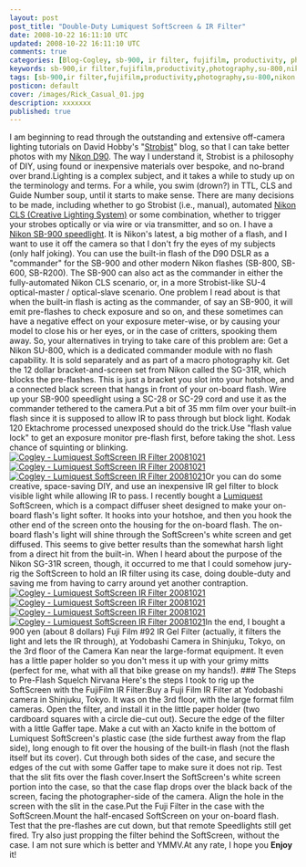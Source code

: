 ```yaml
---           
layout: post
post_title: "Double-Duty Lumiquest SoftScreen & IR Filter"
date: 2008-10-22 16:11:10 UTC
updated: 2008-10-22 16:11:10 UTC
comments: true
categories: [Blog-Cogley, sb-900, ir filter, fujifilm, productivity, photography, su-800, nikon d90, sg-31r, nikon, gadgets, lumiquest, softscreen]
keywords: sb-900,ir filter,fujifilm,productivity,photography,su-800,nikon d90,sg-31r,nikon,gadgets,lumiquest,softscreen
tags: [sb-900,ir filter,fujifilm,productivity,photography,su-800,nikon d90,sg-31r,nikon,gadgets,lumiquest,softscreen]
posticon: default
cover: /images/Rick_Casual_01.jpg
description: xxxxxxx
published: true
---
```

 

[](http://www.flickr.com/photos/81796435@N00/2963817675 "View 'Cogley - Lumiquest SoftScreen IR Filter 20081021' on Flickr.com")I am beginning to read through the outstanding and extensive off-camera lighting tutorials on David Hobby's "[Strobist](http://rick.cogley.info/topics_files/Strobist.php)" blog, so that I can take better photos with my [Nikon D90](http://rick.cogley.info/topics_files/Nikon_D90.php). The way I understand it, Strobist is a philosophy of DIY, using found or inexpensive materials over bespoke, and no-brand over brand.Lighting is a complex subject, and it takes a while to study up on the terminology and terms. For a while, you swim (drown?) in TTL, CLS and Guide Number soup, until it starts to make sense. There are many decisions to be made, including whether to go Strobist (i.e., manual), automated [Nikon CLS (Creative Lighting System)](http://rick.cogley.info/topics_files/Nikon_Speedlight.php) or some combination, whether to trigger your strobes optically or via wire or via transmitter, and so on. I have a [Nikon SB-900 speedlight](http://rick.cogley.info/topics_files/Nikon_Speedlight.php). It is Nikon's latest, a big mother of a flash, and I want to use it off the camera so that I don't fry the eyes of my subjects (only half joking). You can use the built-in flash of the D90 DSLR as a "commander" for the SB-900 and other modern Nikon flashes (SB-800, SB-600, SB-R200). The SB-900 can also act as the commander in either the fully-automated Nikon CLS scenario, or, in a more Strobist-like SU-4 optical-master / optical-slave scenario. One problem I read about is that when the built-in flash is acting as the commander, of say an SB-900, it will emit pre-flashes to check exposure and so on, and these sometimes can have a negative effect on your exposure meter-wise, or by causing your model to close his or her eyes, or in the case of critters, spooking them away. So, your alternatives in trying to take care of this problem are: Get a Nikon SU-800, which is a dedicated commander module with no flash capability. It is sold separately and as part of a macro photography kit. Get the 12 dollar bracket-and-screen set from Nikon called the SG-31R, which blocks the pre-flashes. This is just a bracket you slot into your hotshoe, and a connected black screen that hangs in front of your on-board flash. Wire up your SB-900 speedlight using a SC-28 or SC-29 cord and use it as the commander tethered to the camera.Put a bit of 35 mm film over your built-in flash since it is supposed to allow IR to pass through but block light. Kodak 120 Ektachrome processed unexposed should do the trick.Use "flash value lock" to get an exposure monitor pre-flash first, before taking the shot. Less chance of squinting or blinking.[![Cogley - Lumiquest SoftScreen IR Filter 20081021](http://farm4.static.flickr.com/3241/2963814635_b9334efd95_t.jpg)](http://www.flickr.com/photos/81796435@N00/2963814635 "View 'Cogley - Lumiquest SoftScreen IR Filter 20081021' on Flickr.com")[![Cogley - Lumiquest SoftScreen IR Filter 20081021](http://farm4.static.flickr.com/3148/2964657194_55ffa6f0b0_t.jpg)](http://www.flickr.com/photos/81796435@N00/2964657194 "View 'Cogley - Lumiquest SoftScreen IR Filter 20081021' on Flickr.com")[![Cogley - Lumiquest SoftScreen IR Filter 20081021](http://farm4.static.flickr.com/3156/2963816853_0dceb1bc52_t.jpg)](http://www.flickr.com/photos/81796435@N00/2963816853 "View 'Cogley - Lumiquest SoftScreen IR Filter 20081021' on Flickr.com")Or you can do some creative, space-saving DIY, and use an inexpensive IR gel filter to block visible light while allowing IR to pass. I recently bought a [Lumiquest](http://rick.cogley.info/topics_files/Lumiquest.php) SoftScreen, which is a compact diffuser sheet designed to make your on-board flash's light softer. It hooks into your hotshoe, and then you hook the other end of the screen onto the housing for the on-board flash. The on-board flash's light will shine through the SoftScreen's white screen and get diffused. This seems to give better results than the somewhat harsh light from a direct hit from the built-in. When I heard about the purpose of the Nikon SG-31R screen, though, it occurred to me that I could somehow jury-rig the SoftScreen to hold an IR filter using its case, doing double-duty and saving me from having to carry around yet another contraption. [![Cogley - Lumiquest SoftScreen IR Filter 20081021](http://farm4.static.flickr.com/3070/2963817281_724243b2ab_t.jpg)](http://www.flickr.com/photos/81796435@N00/2963817281 "View 'Cogley - Lumiquest SoftScreen IR Filter 20081021' on Flickr.com")[![Cogley - Lumiquest SoftScreen IR Filter 20081021](http://farm4.static.flickr.com/3247/2963815445_44cc16eaca_t.jpg)](http://www.flickr.com/photos/81796435@N00/2963815445 "View 'Cogley - Lumiquest SoftScreen IR Filter 20081021' on Flickr.com")[![Cogley - Lumiquest SoftScreen IR Filter 20081021](http://farm4.static.flickr.com/3197/2964656012_89d028d8cc_t.jpg)](http://www.flickr.com/photos/81796435@N00/2964656012 "View 'Cogley - Lumiquest SoftScreen IR Filter 20081021' on Flickr.com")[![Cogley - Lumiquest SoftScreen IR Filter 20081021](http://farm4.static.flickr.com/3160/2963817675_80f002ddd1_t.jpg)](http://www.flickr.com/photos/81796435@N00/2963817675 "View 'Cogley - Lumiquest SoftScreen IR Filter 20081021' on Flickr.com")In the end, I bought a 900 yen (about 8 dollars) Fuji Film #92 IR Gel Filter (actually, it filters the light and lets the IR through), at Yodobashi Camera in Shinjuku, Tokyo, on the 3rd floor of the Camera Kan near the large-format equipment. It even has a little paper holder so you don't mess it up with your grimy mitts (perfect for me, what with all that bike grease on my hands!). ### The Steps to Pre-Flash Squelch Nirvana
Here's the steps I took to rig up the SoftScreen with the FujiFilm IR Filter:Buy a Fuji Film IR Filter at Yodobashi camera in Shinjuku, Tokyo. It was on the 3rd floor, with the large format film cameras. Open the filter, and install it in the little paper holder (two cardboard squares with a circle die-cut out). Secure the edge of the filter with a little Gaffer tape. Make a cut with an Xacto knife in the bottom of Lumiquest SoftScreen's plastic case (the side furthest away from the flap side), long enough to fit over the housing of the built-in flash (not the flash itself but its cover). Cut through both sides of the case, and secure the edges of the cut with some Gaffer tape to make sure it does not rip. Test that the slit fits over the flash cover.Insert the SoftScreen's white screen portion into the case, so that the case flap drops over the black back of the screen, facing the photographer-side of the camera. Align the hole in the screen with the slit in the case.Put the Fuji Filter in the case with the SoftScreen.Mount the half-encased SoftScreen on your on-board flash. Test that the pre-flashes are cut down, but that remote Speedlights still get fired. Try also just propping the filter behind the SoftScreen, without the case. I am not sure which is better and YMMV.At any rate, I hope you **Enjoy** it!

